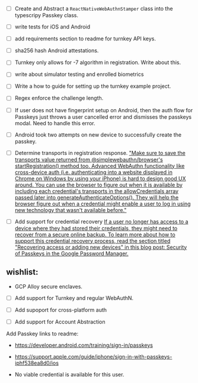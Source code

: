 - [ ] Create and Abstract a `ReactNativeWebAuthnStamper` class into the typescripy Passkey class.
- [ ] write tests for iOS and Android
- [ ] add requirements section to readme for turnkey API keys.
- [ ] sha256 hash Android attestations.
- [ ] Turnkey only allows for -7 algorithm in registration. Write about this.
- [ ] write about simulator testing and enrolled biometrics

- [ ] Write a how to guide for setting up the turnkey example project.
- [ ] Regex enforce the challenge length.
- [ ] If user does not have fingerprint setup on Android, then the auth flow for Passkeys just throws a user cancelled error and dismisses the passkeys modal. Need to handle this error.
- [ ] Android took two attempts on new device to successfully create the passkey.




- [ ] Determine transports in registration response.
["Make sure to save the transports value returned from @simplewebauthn/browser's startRegistration() method too. Advanced WebAuthn functionality like cross-device auth (i.e. authenticating into a website displayed in Chrome on Windows by using your iPhone) is hard to design good UX around. You can use the browser to figure out when it is available by including each credential's transports in the allowCredentials array passed later into generateAuthenticateOptions(). They will help the browser figure out when a credential might enable a user to log in using new technology that wasn't available before."](https://simplewebauthn.dev/docs/advanced/passkeys)

- [ ] Add support for credential recovery
[If a user no longer has access to a device where they had stored their credentials, they might need to recover from a secure online backup. To learn more about how to support this credential recovery process, read the section titled "Recovering access or adding new devices" in this blog post: Security of Passkeys in the Google Password Manager.](https://developer.android.com/training/sign-in/passkeys#credential-recovery)




## wishlist:
- GCP Alloy secure enclaves.
- [ ] Add support for Turnkey and regular WebAuthN.
- [ ] Add supoport for cross-platform auth
- [ ] Add support for Account Abstraction



Add Passkey links to readme:
- https://developer.android.com/training/sign-in/passkeys
- https://support.apple.com/guide/iphone/sign-in-with-passkeys-iphf538ea8d0/ios


- No viable credential is available for this user.